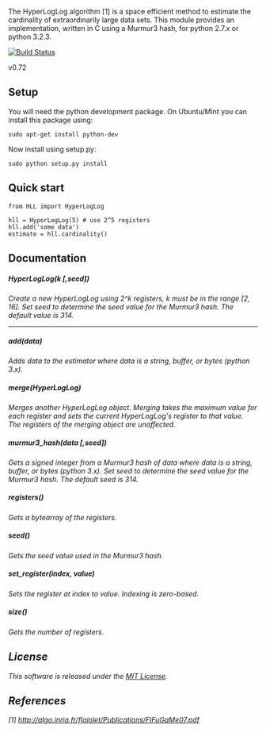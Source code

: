 The HyperLogLog algorithm [1] is a space efficient method to estimate the
cardinality of extraordinarily large data sets. This module provides an
implementation, written in C using a Murmur3 hash, for python 2.7.x or 
python 3.2.3.

[![Build Status](https://travis-ci.org/ascv/HLL.png?branch=master)](https://travis-ci.org/ascv/HLL)

v0.72

## Setup ##

You will need the python development package. On Ubuntu/Mint
you can install this package using:

    sudo apt-get install python-dev

Now install using setup.py:

    sudo python setup.py install

## Quick start ##

    from HLL import HyperLogLog
    
    hll = HyperLogLog(5) # use 2^5 registers
    hll.add('some data')
    estimate = hll.cardinality()
  
## Documentation ##

##### HyperLogLog(<i>k [,seed]) #####

Create a new HyperLogLog using 2^<i>k</i> registers, <i>k</i> must be in the 
range [2, 16]. Set <i>seed</i> to determine the seed value for the Murmur3 
hash. The default value is 314.

* * *

##### add(<i>data</i>)

Adds <i>data</i> to the estimator where <i>data</i> is a string, buffer, or bytes
(python 3.x). 

##### merge(<i>HyperLogLog</i>)

Merges another HyperLogLog object. Merging takes the maximum value for each
register and sets the current HyperLogLog's register to that value. The registers
of the merging object are unaffected. 

##### murmur3_hash(<i>data [,seed]</i>)

Gets a signed integer from a Murmur3 hash of <i>data</i> where <i>data</i> is a 
string, buffer, or bytes (python 3.x). Set <i>seed</i> to determine the seed
value for the Murmur3 hash. The default seed is 314.

##### registers()

Gets a bytearray of the registers.

##### seed()

Gets the seed value used in the Murmur3 hash.

##### set_register(<i>index, value</i>)

Sets the register at <i>index</i> to <i>value</i>. Indexing is zero-based.

##### size()

Gets the number of registers.

## License

This software is released under the [MIT License](https://gist.github.com/ascv/5123769).

## References

[1] http://algo.inria.fr/flajolet/Publications/FlFuGaMe07.pdf
